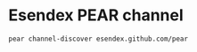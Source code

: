 Esendex PEAR channel
========================

```bash
pear channel-discover esendex.github.com/pear
```
